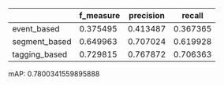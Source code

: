 |               |   f_measure |   precision |   recall |
|---------------|-------------|-------------|----------|
| event_based   |    0.375495 |    0.413487 | 0.367365 |
| segment_based |    0.649963 |    0.707024 | 0.619928 |
| tagging_based |    0.729815 |    0.767872 | 0.706363 |
mAP: 0.7800341559895888

